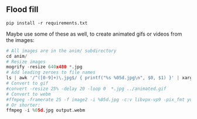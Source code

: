 ## Flood fill

`pip install -r requirements.txt`

Maybe use some of these as well, to create animated gifs or videos from the images:

```python
# All images are in the anim/ subdirectory
cd anim/
# Resize images
mogrify -resize 640x480 *.jpg
# Add leading zeroes to file names
ls | awk '/^([0-9]+)\.jpg$/ { printf("%s %05d.jpg\n", $0, $1) }' | xargs -n2 mv
# Convert to gif
#convert -resize 25% -delay 20 -loop 0  *.jpg ../animated.gif
# Convert to webm
#ffmpeg -framerate 25 -f image2 -i %05d.jpg -c:v libvpx-vp9 -pix_fmt yuva420p ../output.webm
# Or shorter:
ffmpeg -i %05d.jpg output.webm
```
